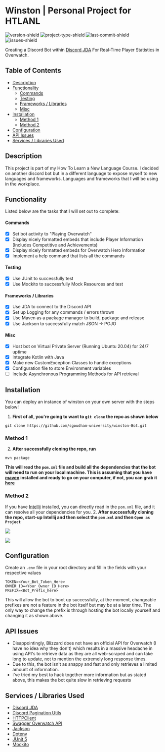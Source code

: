 # Winston | Personal Project for HTLANL

![version-shield](https://img.shields.io/badge/version-v1.0.0-informational)
![project-type-shield](https://img.shields.io/badge/project%20type-personal-blueviolet)
![last-commit-shield](https://img.shields.io/github/last-commit/sgoudham-university/Winston-Bot)
![issues-shield](https://img.shields.io/github/issues/sgoudham-university/Winston-Bot?label=issues)

Creating a Discord Bot within [Discord JDA](https://github.com/DV8FromTheWorld/JDA) For Real-Time Player Statistics in Overwatch.

## Table of Contents

- [Description](#Description)
- [Functionality](#Functionality)
    - [Commands](#Commands)
    - [Testing](#Testing)
    - [Frameworks / Libraries](#Frameworks-/-Libraries)
    - [Misc](#Misc)
- [Installation](#Installation)
    - [Method 1](#Method-1)
    - [Method 2](#Method-2)
- [Configuration](#Configuration)
- [API Issues](#API-Issues)
- [Services / Libraries Used](#services--libraries-used)

## Description

This project is part of my How To Learn a New Language Course. I decided on another discord bot but in a different language to expose myself
to new languages and frameworks. Languages and frameworks that I will be using in the workplace.

## Functionality

Listed below are the tasks that I will set out to complete:

#### Commands

- [x] Set bot activity to "Playing Overwatch"
- [x] Display nicely formatted embeds that include Player Information (Includes Competitive and Achievements)
- [x] Display nicely formatted embeds for Overwatch Hero Information
- [x] Implement a help command that lists all the commands

#### Testing

- [x] Use JUnit to successfully test
- [x] Use Mockito to successfully Mock Resources and test

#### Frameworks / Libraries

- [x] Use JDA to connect to the Discord API
- [x] Set up Logging for any commands / errors thrown
- [x] Use Maven as a package manager to build, package and release
- [x] Use Jackson to successfully match JSON -> POJO

#### Misc

- [x] Host bot on Virtual Private Server (Running Ubuntu 20.04) for 24/7 uptime
- [x] Integrate Kotlin with Java
- [x] Make new CustomException Classes to handle exceptions
- [x] Configuration file to store Environment variables
- [ ] Include Asynchronous Programming Methods for API retrieval

## Installation

You can deploy an instance of winston on your own server with the steps below! 
1. **First of all, you're going to want to `git clone` the repo as shown below**
```
git clone https://github.com/sgoudham-university/winston-Bot.git
```

### Method 1

2. **After successfully cloning the repo, run** 
```
mvn package
```
**This will read the `pom.xml` file and build all the dependencies that the bot will need to run on your local machine. 
This is assuming that you have [maven](https://maven.apache.org/) installed and ready to go on your computer, if not, you can grab it [here](https://maven.apache.org/download.cgi)**

### Method 2

If you have [Intellij]() installed, you can directly read in the `pom.xml` file, and it can resolve all your dependencies for you. 
2. **After successfully cloning the repo, start-up Intellij and then select the `pom.xml` and then `Open as Project`**

![](https://i.imgur.com/ypW6awm.png)

![](https://imgur.com/EedEKss.png)

## Configuration

Create an `.env` file in your root directory and fill in the fields with your respective values

```.env
TOKEN=<Your_Bot_Token_Here>
OWNER_ID=<Your_Owner_ID_Here>
PREFIX=<Bot_Prefix_here>
```

This will allow the bot to boot up successfully, at the moment, changeable prefixes are not a feature in the bot itself but 
may be at a later time. The only way to change the prefix is through hosting the bot locally yourself and changing it as shown above.

## API Issues

- Disappointingly, Blizzard does not have an official API for Overwatch (I have no idea why they don't) which results in a massive headache in using
  API's to retrieve data as they are all web-scraped and can take long to update, not to mention the extremely long response times. 
- Due to this, the bot isn't as snappy and fast and only retrieves a limited amount of information.
- I've tried my best to hack together more information but as stated above, this makes the bot quite slow in retrieving requests

## Services / Libraries Used

- [Discord JDA](https://github.com/DV8FromTheWorld/JDA)
- [Discord Pagination Utils](https://github.com/ygimenez/Pagination-Utils)
- [HTTPClient](https://hc.apache.org/)
- [Swagger Overwatch API](https://swagger-owapi.tekrop.fr/)
- [Jackson](https://github.com/FasterXML/jackson)
- [Dotenv](https://github.com/cdimascio/dotenv-java)
- [JUnit 5](https://junit.org/junit5/)
- [Mockito](https://site.mockito.org/)
